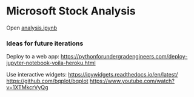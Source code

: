 # Microsoft Stock Analysis

Open [analysis.ipynb](https://github.com/DuarteDx/MicrosoftStockAnalysis/blob/master/analysis.ipynb)

### Ideas for future iterations
Deploy to a web app:
https://pythonforundergradengineers.com/deploy-jupyter-notebook-voila-heroku.html

Use interactive widgets:
https://ipywidgets.readthedocs.io/en/latest/
https://github.com/bqplot/bqplot
https://www.youtube.com/watch?v=1XTMkcrVyQg
